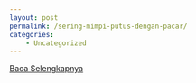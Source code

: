 ```yaml
---
layout: post
permalink: /sering-mimpi-putus-dengan-pacar/
categories:
    - Uncategorized
---
```


[Baca Selengkapnya](/07)